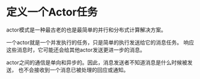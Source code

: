 # 定义一个Actor任务

actor模式是一种最古老的也是最简单的并行和分布式计算解决方案。 

一个actor就是一个并发执行的任务，只是简单的执行发送给它的消息任务。 响应这些消息时，它可能还会给其他actor发送更进一步的消息。

actor之间的通信是单向和异步的。因此，消息发送者不知道消息是什么时候被发送， 也不会接收到一个消息已被处理的回应或通知。
